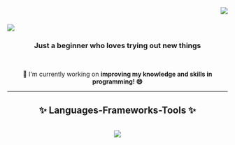 <img align="right" src="https://visitor-badge.laobi.icu/badge?page_id=DhiroJap.DhiroJap" />

<h1>
  <img src="https://readme-typing-svg.demolab.com/?lines=Hello+There!+👋;My+name+is+Dhiro+Jap;Enjoy+your+visit!"/>
</h1>

<h3 align="center">Just a beginner who loves trying out new things</h3>

<br/>

<div align="center">

  🤖 I'm currently working on <strong>improving my knowledge and skills in programming! 😄</strong>
  
</div>

<hr/>

<h2 align="center">✨ Languages-Frameworks-Tools ✨</h2>

<br/>

<div align="center">
  <a href="https://skillicons.dev">
    <img src="https://skillicons.dev/icons?i=c,cs,cpp,java,css,vscode,dotnet,eclipse,express,visualstudio,git,github,gradle,html,js,ts,jquery,sass,mongodb,mysql,nestjs,nextjs,nodejs,postman,react,redis,redux,regex,replit,codepen" />
  </a>
</div>

